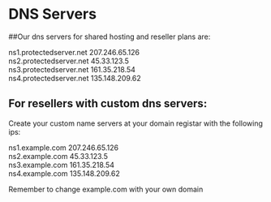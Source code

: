 # DNS Servers
##Our dns servers for shared hosting and reseller plans are:

ns1.protectedserver.net 207.246.65.126\
ns2.protectedserver.net 45.33.123.5\
ns3.protectedserver.net 161.35.218.54\
ns4.protectedserver.net 135.148.209.62

## For resellers with custom dns servers:
Create your custom name servers at your domain registar with the following ips:

ns1.example.com 207.246.65.126\
ns2.example.com 45.33.123.5\
ns3.example.com 161.35.218.54\
ns4.example.com 135.148.209.62

Remember to change example.com with your own domain

